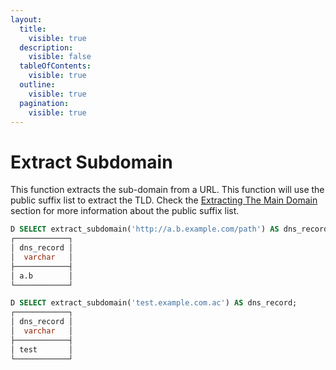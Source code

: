 ```yaml
---
layout:
  title:
    visible: true
  description:
    visible: false
  tableOfContents:
    visible: true
  outline:
    visible: true
  pagination:
    visible: true
---
```


# Extract Subdomain

This function extracts the sub-domain from a URL. This function will use the public suffix list to extract the TLD. Check the [Extracting The Main Domain](extract-domain.md) section for more information about the public suffix list.

```sql
D SELECT extract_subdomain('http://a.b.example.com/path') AS dns_record;
┌────────────┐
│ dns_record │
│  varchar   │
├────────────┤
│ a.b        │
└────────────┘

D SELECT extract_subdomain('test.example.com.ac') AS dns_record;
┌────────────┐
│ dns_record │
│  varchar   │
├────────────┤
│ test       │
└────────────┘
```

